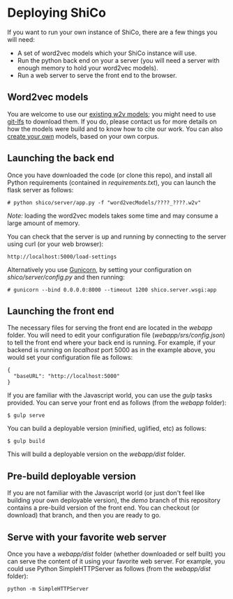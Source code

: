 # Deploying ShiCo
If you want to run your own instance of ShiCo, there are a few things you will need:

 - A set of word2vec models which your ShiCo instance will use.
 - Run the python back end on your a server (you will need a server with enough memory to hold your word2vec models).
 - Run a web server to serve the front end to the browser.

## Word2vec models

You are welcome to use our [existing w2v models](https://github.com/NLeSC/ShiCo/tree/master/word2vecModels); you might need to use [git-lfs](https://git-lfs.github.com/) to download them. If you do, please contact us for more details on how the models were build and to know how to cite our work. You can also [create your own](./docs/buildingModels.md) models, based on your own corpus.

## Launching the back end

Once you have downloaded the code (or clone this repo), and install all Python requirements (contained in *requirements.txt*), you can launch the flask server as follows:
```
# python shico/server/app.py -f "word2vecModels/????_????.w2v"
```

*Note:* loading the word2vec models takes some time and may consume a large amount of memory.

You can check that the server is up and running by connecting to the server using curl (or your web browser):
```
http://localhost:5000/load-settings
```

Alternatively you use [Gunicorn](http://gunicorn.org/), by setting your configuration on *shico/server/config.py* and then running:

```
# gunicorn --bind 0.0.0.0:8000 --timeout 1200 shico.server.wsgi:app
```

## Launching the front end

The necessary files for serving the front end are located in the *webapp* folder. You will need to edit your configuration file (*webapp/srs/config.json*) to tell the front end where your back end is running. For example, if your backend is running on *localhost* port 5000 as in the example above, you would set your configuration file as follows:

```
{
  "baseURL": "http://localhost:5000"
}
```

If you are familiar with the Javascript world, you can use the *gulp* tasks provided. You can serve your front end as follows (from the *webapp* folder):
```
$ gulp serve
```

You can build a deployable version (minified, uglified, etc) as follows:
```
$ gulp build
```
This will build a deployable version on the *webapp/dist* folder.

## Pre-build deployable version

If you are not familiar with the Javascript world (or just don't feel like building your own deployable version), the *demo* branch of this repository contains a pre-build version of the front end. You can checkout (or download) that branch, and then you are ready to go.

## Serve with your favorite web server

Once you have a *webapp/dist* folder (whether downloaded or self built) you can serve the content of it using your favorite web server. For example, you could use Python SimpleHTTPServer as follows (from the *webapp/dist* folder):
```
python -m SimpleHTTPServer
```
